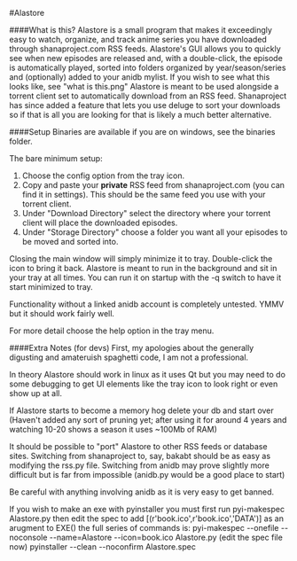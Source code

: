 #Alastore

####What is this?
Alastore is a small program that makes it exceedingly easy to watch, organize, and track anime series you have downloaded through shanaproject.com RSS feeds. Alastore's GUI allows you to quickly see when new episodes are released and, with a double-click, the
episode is automatically played, sorted into folders organized by year/season/series and (optionally) added to your anidb mylist.
If you wish to see what this looks like, see "what is this.png"
Alastore is meant to be used alongside a torrent client set to automatically download from an RSS feed. Shanaproject has since
added a feature that lets you use deluge to sort your downloads so if that is all you are looking for that is likely a much
better alternative.

####Setup
Binaries are available if you are on windows, see the binaries folder.  

The bare minimum setup:  
1. Choose the config option from the tray icon.  
2. Copy and paste your **private** RSS feed from shanaproject.com (you can find it in settings). This should be the same feed you use with
your torrent client.  
3. Under "Download Directory" select the directory where your torrent client will place the downloaded episodes.  
4. Under "Storage Directory" choose a folder you want all your episodes to be moved and sorted into.  

Closing the main window will simply minimize it to tray. Double-click the icon to bring it back. Alastore is meant to run in the background
and sit in your tray at all times. You can run it on startup with the -q switch to have it start minimized to tray.


Functionality without a linked anidb account is completely untested. YMMV but it should work fairly well.

For more detail choose the help option in the tray menu.

####Extra Notes (for devs)
First, my apologies about the generally digusting and amateruish spaghetti code, I am not a professional.

In theory Alastore should work in linux as it uses Qt but you may need to do some debugging to get UI elements like the tray icon to
look right or even show up at all.

If Alastore starts to become a memory hog delete your db and start over (Haven't added any sort of pruning yet; after using it for 
around 4 years and watching 10-20 shows a season it uses ~100Mb of RAM)

It should be possible to "port" Alastore to other RSS feeds or database sites.
Switching from shanaproject to, say, bakabt should be as easy as modifying the rss.py file.
Switching from anidb may prove slightly more difficult but is far from impossible (anidb.py would be a good place to start)

Be careful with anything involving anidb as it is very easy to get banned.

If you wish to make an exe with pyinstaller you must first run
pyi-makespec Alastore.py then edit the spec to add [(r'book.ico',r'book.ico','DATA')] as an arugment to EXE()
the full series of commands is:
pyi-makespec --onefile --noconsole --name=Alastore --icon=book.ico Alastore.py
(edit the spec file now)
pyinstaller --clean --noconfirm Alastore.spec
